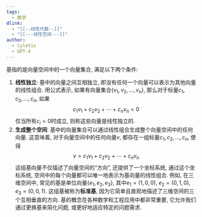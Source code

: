 ```yaml
---
tags:
  - 数学
dlink:
  - "[[--线性代数--]]"
  - "[[---线性空间---]]"
author:
  - Cyletix
  - GPT-4
---
```

基指的是向量空间中的一个向量集合, 满足以下两个条件: 
1. **线性独立**: 基中的向量之间互相独立, 即没有任何一个向量可以表示为其他向量的线性组合. 用公式表示, 如果有向量集合$\{v_1, v_2, \dots, v_n\}$, 那么对于标量$c_1, c_2, \dots, c_n$, 如果
$$
c_1 v_1 + c_2 v_2 + \cdots + c_n v_n = 0
$$
   仅当所有$c_i = 0$时成立, 则称这些向量是线性独立的. 
2. **生成整个空间**: 基中的向量集合可以通过线性组合生成整个向量空间中的任何向量. 这意味着, 对于向量空间中的任何向量$v$, 都存在一组标量$c_1, c_2, \dots, c_n$, 使得
$$
v = c_1 v_1 + c_2 v_2 + \cdots + c_n v_n
$$
这组基向量不仅描述了向量空间的“方向”, 还提供了一个坐标系统, 通过这个坐标系统, 空间中的每个向量都可以唯一地表示为基向量的线性组合. 
例如, 在三维空间中, 常见的基是单位向量$\{e_1, e_2, e_3\}$, 其中$e_1 = (1,0,0)$, $e_2 = (0,1,0)$, $e_3 = (0,0,1)$. 这组基被称为**标准基**, 因为它简单且直观地描述了三维空间的三个互相垂直的方向. 
基的概念在各种数学和工程应用中都非常重要, 它允许我们通过更换基来简化问题, 或更好地适应特定的问题需求. 